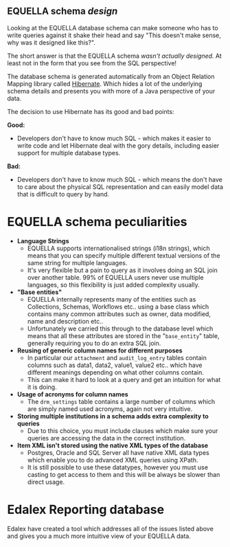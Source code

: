 ## EQUELLA schema *design*

Looking at the EQUELLA database schema can make someone who has to write queries against it 
shake their head and say "This doesn't make sense, why was it designed like this?".

The short answer is that the EQUELLA schema *wasn't actually designed.* At least not in the 
form that you see from the SQL perspective!

The database schema is generated automatically from an Object Relation Mapping library 
called [Hibernate](http://hibernate.org/orm/). Which hides a lot of the underlying schema 
details and presents you with more of a Java perspective of your data.

The decision to use Hibernate has its good and bad points:

**Good:**

-   Developers don't have to know much SQL - which makes it easier to write code and 
let Hibernate deal with the gory details, including easier support for multiple database types.

**Bad:**

-   Developers don't have to know much SQL - which means the don't have to care 
about the physical SQL representation and can easily model data that is difficult to query by hand.

EQUELLA schema peculiarities
============================

-   **Language Strings**
    -   EQUELLA supports internationalised strings (i18n strings), which means that you can specify multiple different textual versions of the same string for multiple languages.
    -   It's very flexible but a pain to query as it involves doing an SQL join over another table. 99% of EQUELLA users never use multiple languages, so this flexibility is just added complexity usually.
-   **"Base entities"**
    -   EQUELLA internally represents many of the entities such as Collections, Schemas, Workflows etc.. using a base class which contains many common attributes such as owner, data modified, name and description etc..
    -   Unfortunately we carried this through to the database level which means that all these attributes are stored in the "`base_entity`" table, generally requiring you to do an extra SQL join.
-   **Reusing of generic column names for different purposes**
    -   In particular our `attachment` and `audit_log_entry` tables contain columns such as data1, data2, value1, value2 etc.. which have different meanings depending on what other columns contain.
    -   This can make it hard to look at a query and get an intuition for what it is doing.
-   **Usage of acronyms for column names**
    -   The `drm_settings` table contains a large number of columns which are simply named used acronyms, again not very intuitive. 
-   **Storing multiple institutions in a schema adds extra complexity to queries**
    -   Due to this choice, you must include clauses which make sure your queries are accessing the data in the correct institution.
-   **Item XML isn't stored using the native XML types of the database**
    -   Postgres, Oracle and SQL Server all have native XML data types which enable you to do advanced XML queries using XPath.
    -   It is still possible to use these datatypes, however you must use casting to get access to them and this will be always be slower than direct usage.

Edalex Reporting database
=========================

Edalex have created a tool which addresses all of the issues listed above and gives you a 
much more intuitive view of your EQUELLA data. 
